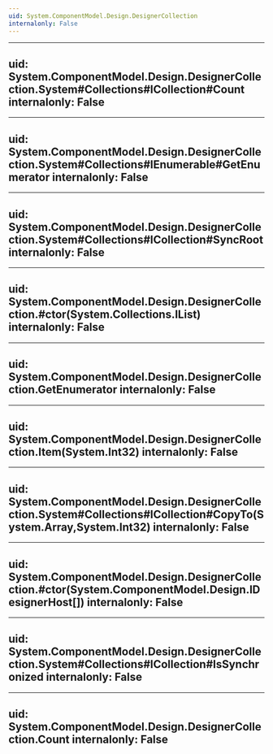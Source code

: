 ```yaml
---
uid: System.ComponentModel.Design.DesignerCollection
internalonly: False
---
```


---
uid: System.ComponentModel.Design.DesignerCollection.System#Collections#ICollection#Count
internalonly: False
---

---
uid: System.ComponentModel.Design.DesignerCollection.System#Collections#IEnumerable#GetEnumerator
internalonly: False
---

---
uid: System.ComponentModel.Design.DesignerCollection.System#Collections#ICollection#SyncRoot
internalonly: False
---

---
uid: System.ComponentModel.Design.DesignerCollection.#ctor(System.Collections.IList)
internalonly: False
---

---
uid: System.ComponentModel.Design.DesignerCollection.GetEnumerator
internalonly: False
---

---
uid: System.ComponentModel.Design.DesignerCollection.Item(System.Int32)
internalonly: False
---

---
uid: System.ComponentModel.Design.DesignerCollection.System#Collections#ICollection#CopyTo(System.Array,System.Int32)
internalonly: False
---

---
uid: System.ComponentModel.Design.DesignerCollection.#ctor(System.ComponentModel.Design.IDesignerHost[])
internalonly: False
---

---
uid: System.ComponentModel.Design.DesignerCollection.System#Collections#ICollection#IsSynchronized
internalonly: False
---

---
uid: System.ComponentModel.Design.DesignerCollection.Count
internalonly: False
---
